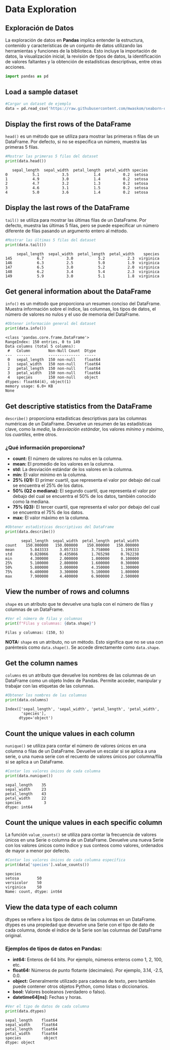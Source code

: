 # Data Exploration

## Exploración de Datos

La exploración de datos en **Pandas** implica entender la estructura, contenido y características de un conjunto de datos utilizando las herramientas y funciones de la biblioteca. Esto incluye la importación de datos, la visualización inicial, la revisión de tipos de datos, la identificación de valores faltantes y la obtención de estadísticas descriptivas, entre otras acciones.


```python
import pandas as pd
```

## Load a sample dataset


```python
#Cargar un dataset de ejemplo
data = pd.read_csv('https://raw.githubusercontent.com/mwaskom/seaborn-data/master/iris.csv')
```

## Display the first rows of the DataFrame

`head()` es un método que se utiliza para mostrar las primeras n filas de un DataFrame. Por defecto, si no se especifica un número, muestra las primeras 5 filas.


```python
#Mostrar las primeras 5 filas del dataset
print(data.head())
```

       sepal_length  sepal_width  petal_length  petal_width species
    0           5.1          3.5           1.4          0.2  setosa
    1           4.9          3.0           1.4          0.2  setosa
    2           4.7          3.2           1.3          0.2  setosa
    3           4.6          3.1           1.5          0.2  setosa
    4           5.0          3.6           1.4          0.2  setosa
    

## Display the last rows of the DataFrame

`tail()` se utiliza para mostrar las últimas filas de un DataFrame. Por defecto, muestra las últimas 5 filas, pero se puede especificar un número diferente de filas pasando un argumento entero al método.


```python
#Mostrar las últimas 5 filas del dataset
print(data.tail())
```

         sepal_length  sepal_width  petal_length  petal_width    species
    145           6.7          3.0           5.2          2.3  virginica
    146           6.3          2.5           5.0          1.9  virginica
    147           6.5          3.0           5.2          2.0  virginica
    148           6.2          3.4           5.4          2.3  virginica
    149           5.9          3.0           5.1          1.8  virginica
    

## Get general information about the DataFrame

`info()` es un método que proporciona un resumen conciso del DataFrame. Muestra información sobre el índice, las columnas, los tipos de datos, el número de valores no nulos y el uso de memoria del DataFrame.


```python
#Obtener información general del dataset
print(data.info())
```

    <class 'pandas.core.frame.DataFrame'>
    RangeIndex: 150 entries, 0 to 149
    Data columns (total 5 columns):
     #   Column        Non-Null Count  Dtype  
    ---  ------        --------------  -----  
     0   sepal_length  150 non-null    float64
     1   sepal_width   150 non-null    float64
     2   petal_length  150 non-null    float64
     3   petal_width   150 non-null    float64
     4   species       150 non-null    object 
    dtypes: float64(4), object(1)
    memory usage: 6.0+ KB
    None
    

## Get descriptive statistics from the DataFrame

`describe()` proporciona estadísticas descriptivas para las columnas numéricas de un DataFrame. Devuelve un resumen de las estadísticas clave, como la *media*, la *desviación estándar*, los valores *mínimo* y *máximo*, los *cuartiles*, entre otros.

### ¿Qué información proporciona?
- **count:** El número de valores no nulos en la columna.
- **mean:** El promedio de los valores en la columna.
- **std:** La desviación estándar de los valores en la columna.
- **min:** El valor mínimo en la columna.
- **25% (Q1):** El primer cuartil, que representa el valor por debajo del cual se encuentra el 25% de los datos.
- **50% (Q2 o mediana):** El segundo cuartil, que representa el valor por debajo del cual se encuentra el 50% de los datos, también conocido como la mediana.
- **75% (Q3):** El tercer cuartil, que representa el valor por debajo del cual se encuentra el 75% de los datos.
- **max:** El valor máximo en la columna.


```python
#Obtener estadísticas descriptivas del DataFrame
print(data.describe())
```

           sepal_length  sepal_width  petal_length  petal_width
    count    150.000000   150.000000    150.000000   150.000000
    mean       5.843333     3.057333      3.758000     1.199333
    std        0.828066     0.435866      1.765298     0.762238
    min        4.300000     2.000000      1.000000     0.100000
    25%        5.100000     2.800000      1.600000     0.300000
    50%        5.800000     3.000000      4.350000     1.300000
    75%        6.400000     3.300000      5.100000     1.800000
    max        7.900000     4.400000      6.900000     2.500000
    

## View the number of rows and columns

`shape` es un atributo que te devuelve una tupla con el número de filas y columnas de un DataFrame.


```python
#Ver el número de filas y columnas
print(f"Filas y columnas: {data.shape}")
```

    Filas y columnas: (150, 5)
    

**NOTA:** `shape` es un atributo, no un método. Esto significa que no se usa con paréntesis como `data.shape()`. Se accede directamente como `data.shape`.

## Get the column names

`columns` es un atributo que devuelve los nombres de las columnas de un DataFrame como un objeto Index de Pandas. Permite acceder, manipular y trabajar con las etiquetas de las columnas.


```python
#Obtener los nombres de las columnas
print(data.columns)
```

    Index(['sepal_length', 'sepal_width', 'petal_length', 'petal_width',
           'species'],
          dtype='object')
    

## Count the unique values in each column

`nunique()` se utiliza para contar el número de valores únicos en una columna o filas de un DataFrame. Devuelve un escalar si se aplica a una serie, o una nueva serie con el recuento de valores únicos por columna/fila si se aplica a un DataFrame.


```python
#Contar los valores únicos de cada columna
print(data.nunique())
```

    sepal_length    35
    sepal_width     23
    petal_length    43
    petal_width     22
    species          3
    dtype: int64
    

## Count the unique values in each specific column

La función `value_counts()` se utiliza para contar la frecuencia de valores únicos en una Serie o columna de un DataFrame. Devuelve una nueva Serie con los valores únicos como índice y sus conteos como valores, ordenados de mayor a menor por defecto.


```python
#Contar los valores únicos de cada columna específica
print(data['species'].value_counts())
```

    species
    setosa        50
    versicolor    50
    virginica     50
    Name: count, dtype: int64
    

## View the data type of each column

dtypes se refiere a los tipos de datos de las columnas en un DataFrame. dtypes es una propiedad que devuelve una Serie con el tipo de dato de cada columna, donde el índice de la Serie son las columnas del DataFrame original.

### Ejemplos de tipos de datos en Pandas:
- **int64:** Enteros de 64 bits. Por ejemplo, números enteros como 1, 2, 100, etc.
- **float64:** Números de punto flotante (decimales). Por ejemplo, 3.14, -2.5, 0.0.
- **object:** Generalmente utilizado para cadenas de texto, pero también puede contener otros objetos Python, como listas o diccionarios.
- **bool:** Valores booleanos (verdadero o falso).
- **datetime64[ns]:** Fechas y horas.


```python
#Ver el tipo de datos de cada columna
print(data.dtypes)
```

    sepal_length    float64
    sepal_width     float64
    petal_length    float64
    petal_width     float64
    species          object
    dtype: object
    
